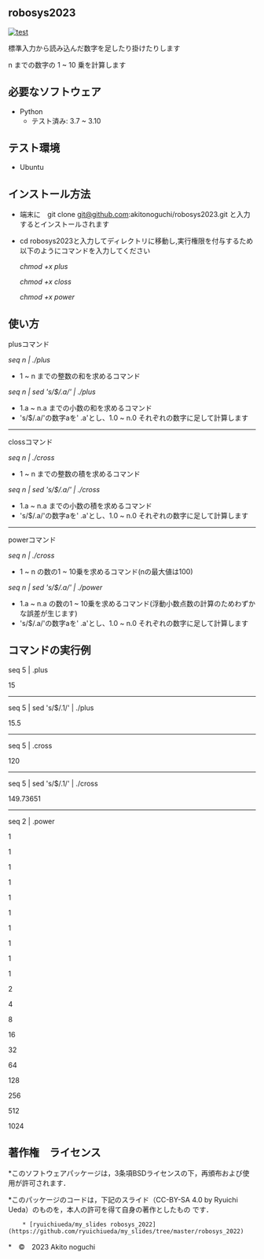 ## robosys2023
[![test](https://github.com/akitonoguchi/robosys2023/actions/workflows/test.yml/badge.svg)](https://github.com/akitonoguchi/robosys2023/actions/workflows/test.yml)

標準入力から読み込んだ数字を足したり掛けたりします

n までの数字の 1 ~ 10 乗を計算します

## 必要なソフトウェア
 * Python
    * テスト済み: 3.7 ~ 3.10

## テスト環境
 * Ubuntu
 
## インストール方法

 * 端末に　git clone git@github.com:akitonoguchi/robosys2023.git と入力するとインストールされます
 * cd robosys2023と入力してディレクトリに移動し,実行権限を付与するため以下のようにコマンドを入力してください

	*chmod +x plus*

	*chmod +x closs*

	*chmod +x power*

## 使い方

plusコマンド

*seq n | ./plus*
 * 1 ~ n までの整数の和を求めるコマンド

*seq n | sed 's/$/.a/' | ./plus*
 * 1.a ~ n.a までの小数の和を求めるコマンド
 * 's/$/.a/'の数字aを' .a'とし、1.0 ~ n.0 それぞれの数字に足して計算します

***
clossコマンド

*seq n | ./cross*
 * 1 ~ n までの整数の積を求めるコマンド

*seq n | sed 's/$/.a/' | ./cross*
 * 1.a ~ n.a までの小数の積を求めるコマンド
 * 's/$/.a/'の数字aを' .a'とし、1.0 ~ n.0 それぞれの数字に足して計算します

***
powerコマンド

*seq n | ./cross*
 * 1 ~ n の数の1 ~ 10乗を求めるコマンド(nの最大値は100)

*seq n | sed 's/$/.a/' | ./power*
 * 1.a ~ n.a の数の1 ~ 10乗を求めるコマンド(浮動小数点数の計算のためわずかな誤差が生じます)
 * 's/$/.a/'の数字aを' .a'とし、1.0 ~ n.0 それぞれの数字に足して計算します

## コマンドの実行例

seq 5 | .plus

15

***
seq 5 | sed 's/$/.1/' | ./plus

15.5

***
seq 5 | .cross

120

***
seq 5 | sed 's/$/.1/' | ./cross

149.73651

***
seq 2 | .power

1

1

1

1

1

1

1

1

1

1


2

4

8

16

32

64

128

256

512

1024


## 著作権　ライセンス
 *このソフトウェアパッケージは，3条項BSDライセンスの下，再頒布および使用が許可されます．

 *このパッケージのコードは，下記のスライド（CC-BY-SA 4.0 by Ryuichi Ueda）のものを，本人の許可を得て自身の著作としたもの  です．

        * [ryuichiueda/my_slides robosys_2022](https://github.com/ryuichiueda/my_slides/tree/master/robosys_2022)
 *　©　2023 Akito noguchi
